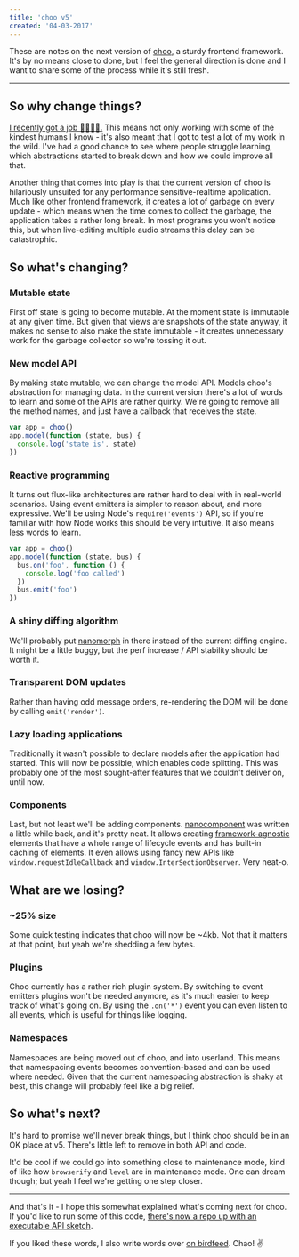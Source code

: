 ```yaml
---
title: 'choo v5'
created: '04-03-2017'
---
```


These are notes on the next version of [choo](https://choo.io/), a sturdy
frontend framework. It's by no means close to done, but I feel the general
direction is done and I want to share some of the process while it's still
fresh.

---
## So why change things?
[I recently got a job 🎉🎉🎉🎉.](http://datproject.org/) This means not only working
with some of the kindest humans I know - it's also meant that I got to test a
lot of my work in the wild. I've had a good chance to see where
people struggle learning, which abstractions started to break down and how we
could improve all that.

Another thing that comes into play is that the current version of choo is
hilariously unsuited for any performance sensitive-realtime application. Much
like other frontend framework, it creates a lot of garbage on every update -
which means when the time comes to collect the garbage, the application takes a
rather long break. In most programs you won't notice this, but when
live-editing multiple audio streams this delay can be catastrophic.

## So what's changing?
### Mutable state
First off state is going to become mutable. At the moment state is immutable at
any given time. But given that views are snapshots of the state anyway, it
makes no sense to also make the state immutable - it creates unnecessary work
for the garbage collector so we're tossing it out.

### New model API
By making state mutable, we can change the model API. Models choo's abstraction
for managing data. In the current version there's a lot of words to learn and
some of the APIs are rather quirky. We're going to remove all the method names,
and just have a callback that receives the state.

```js
var app = choo()
app.model(function (state, bus) {
  console.log('state is', state)
})
```

### Reactive programming
It turns out flux-like architectures are rather hard to deal with in real-world
scenarios. Using event emitters is simpler to reason about, and more
expressive. We'll be using Node's `require('events')` API, so if you're
familiar with how Node works this should be very intuitive. It also means less
words to learn.

```js
var app = choo()
app.model(function (state, bus) {
  bus.on('foo', function () {
    console.log('foo called')
  })
  bus.emit('foo')
})
```

### A shiny diffing algorithm
We'll probably put [nanomorph](https://github.com/yoshuawuyts/nanomorph) in
there instead of the current diffing engine. It might be a little buggy, but
the perf increase / API stability should be worth it.

### Transparent DOM updates
Rather than having odd message orders, re-rendering the DOM will be done by
calling `emit('render')`.

### Lazy loading applications
Traditionally it wasn't possible to declare models after the application had
started. This will now be possible, which enables code splitting. This was
probably one of the most sought-after features that we couldn't deliver on,
until now.

### Components
Last, but not least we'll be adding components.
[nanocomponent](https://github.com/yoshuawuyts/nanocomponent/) was written a
little while back, and it's pretty neat. It allows creating
[framework-agnostic](https://github.com/yoshuawuyts/nanocomponent-adapters/)
elements that have a whole range of lifecycle events and has built-in caching
of elements. It even allows using fancy new APIs like
`window.requestIdleCallback` and `window.InterSectionObserver`. Very neat-o.

## What are we losing?
### ~25% size
Some quick testing indicates that choo will now be ~4kb. Not that it matters at
that point, but yeah we're shedding a few bytes.

### Plugins
Choo currently has a rather rich plugin system. By switching to event emitters
plugins won't be needed anymore, as it's much easier to keep track of what's
going on. By using the `.on('*')` event you can even listen to all events,
which is useful for things like logging.

### Namespaces
Namespaces are being moved out of choo, and into userland. This means that
namespacing events becomes convention-based and can be used where needed. Given
that the current namespacing abstraction is shaky at best, this change will
probably feel like a big relief.

## So what's next?
It's hard to promise we'll never break things, but I think choo should be in an
OK place at v5. There's little left to remove in both API and code.

It'd be cool if we could go into something close to maintenance mode, kind of
like how `browserify` and `level` are in maintenance mode. One can dream
though; but yeah I feel we're getting one step closer.

---
And that's it - I hope this somewhat explained what's coming next for choo. If
you'd like to run some of this code, [there's now a repo up with an executable
API sketch](https://github.com/yoshuawuyts/playground-nanoframework).

If you liked these words, I also write words over [on
birdfeed](https://twitter.com/yoshuawuyts). Chao! ✌️
